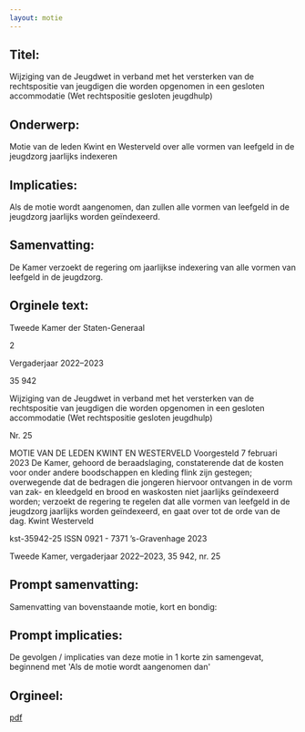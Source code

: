 ```yaml
---
layout: motie
---
```

## Titel:
Wijziging van de Jeugdwet in verband met het versterken van de rechtspositie van jeugdigen die worden opgenomen in een gesloten accommodatie (Wet rechtspositie gesloten jeugdhulp) 
## Onderwerp:
Motie van de leden Kwint en Westerveld over alle vormen van leefgeld in de jeugdzorg jaarlijks indexeren 
## Implicaties:

Als de motie wordt aangenomen, dan zullen alle vormen van leefgeld in de jeugdzorg jaarlijks worden geïndexeerd.
## Samenvatting:

De Kamer verzoekt de regering om jaarlijkse indexering van alle vormen van leefgeld in de jeugdzorg.
## Orginele text:


Tweede Kamer der Staten-Generaal

2

Vergaderjaar 2022–2023

35 942

Wijziging van de Jeugdwet in verband met het
versterken van de rechtspositie van jeugdigen
die worden opgenomen in een gesloten
accommodatie (Wet rechtspositie gesloten
jeugdhulp)

Nr. 25

MOTIE VAN DE LEDEN KWINT EN WESTERVELD
Voorgesteld 7 februari 2023
De Kamer,
gehoord de beraadslaging,
constaterende dat de kosten voor onder andere boodschappen en kleding
flink zijn gestegen;
overwegende dat de bedragen die jongeren hiervoor ontvangen in de
vorm van zak- en kleedgeld en brood en waskosten niet jaarlijks
geïndexeerd worden;
verzoekt de regering te regelen dat alle vormen van leefgeld in de
jeugdzorg jaarlijks worden geïndexeerd,
en gaat over tot de orde van de dag.
Kwint
Westerveld

kst-35942-25
ISSN 0921 - 7371
’s-Gravenhage 2023

Tweede Kamer, vergaderjaar 2022–2023, 35 942, nr. 25


## Prompt samenvatting:
Samenvatting van bovenstaande motie, kort en bondig:


## Prompt implicaties:
De gevolgen / implicaties van deze motie in 1 korte zin samengevat, beginnend met 'Als de motie wordt aangenomen dan' 

## Orgineel:
[pdf](https://gegevensmagazijn.tweedekamer.nl/OData/v4/2.0/Document(c75e6d60-bceb-4c1b-8729-b4b8711e3f73)/resource)
